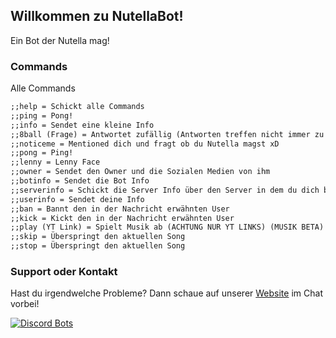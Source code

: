 ## Willkommen zu NutellaBot!

Ein Bot der Nutella mag!

### Commands

Alle Commands

```markdown
;;help = Schickt alle Commands
;;ping = Pong!
;;info = Sendet eine kleine Info
;;8ball (Frage) = Antwortet zufällig (Antworten treffen nicht immer zu!)
;;noticeme = Mentioned dich und fragt ob du Nutella magst xD
;;pong = Ping!
;;lenny = Lenny Face
;;owner = Sendet den Owner und die Sozialen Medien von ihm
;;botinfo = Sendet die Bot Info
;;serverinfo = Schickt die Server Info über den Server in dem du dich befindest
;;userinfo = Sendet deine Info
;;ban = Bannt den in der Nachricht erwähnten User
;;kick = Kickt den in der Nachricht erwähnten User
;;play (YT Link) = Spielt Musik ab (ACHTUNG NUR YT LINKS) (MUSIK BETA)
;;skip = Überspringt den aktuellen Song
;;stop = Überspringt den aktuellen Song
```
### Support oder Kontakt

Hast du irgendwelche Probleme? Dann schaue auf unserer [Website](https://unlegithax.wixsite.com/nutellabot) im Chat vorbei!

[![Discord Bots](https://discordbots.org/api/widget/434781046152626207.svg)](https://discordbots.org/bot/434781046152626207)
